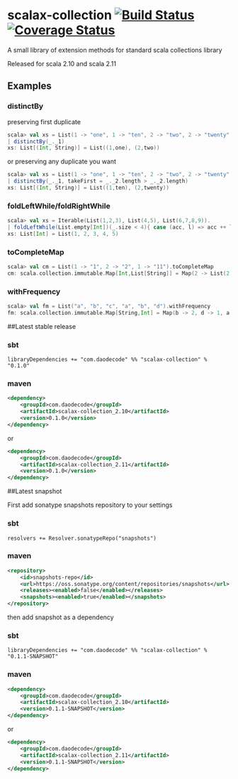 scalax-collection [![Build Status](https://travis-ci.org/jozic/scalax-collection.png?branch=master)](https://travis-ci.org/jozic/scalax-collection) [![Coverage Status](https://coveralls.io/repos/jozic/scalax-collection/badge.png)](https://coveralls.io/r/jozic/scalax-collection)
=================

A small library of extension methods for standard scala collections library

Released for scala 2.10 and scala 2.11

## Examples

### distinctBy

preserving first duplicate
``` scala
scala> val xs = List(1 -> "one", 1 -> "ten", 2 -> "two", 2 -> "twenty").
| distinctBy(_._1)
xs: List[(Int, String)] = List((1,one), (2,two))
```

or preserving any duplicate you want
``` scala
scala> val xs = List(1 -> "one", 1 -> "ten", 2 -> "two", 2 -> "twenty").
| distinctBy(_._1, takeFirst = _._2.length > _._2.length)
xs: List[(Int, String)] = List((1,ten), (2,twenty))
```

### foldLeftWhile/foldRightWhile
``` scala
scala> val xs = Iterable(List(1,2,3), List(4,5), List(6,7,8,9)).
| foldLeftWhile(List.empty[Int])(_.size < 4){ case (acc, l) => acc ++ l }
xs: List[Int] = List(1, 2, 3, 4, 5)
```

### toCompleteMap

``` scala
scala> val cm = List(1 -> "1", 2 -> "2", 1 -> "11").toCompleteMap
cm: scala.collection.immutable.Map[Int,List[String]] = Map(2 -> List(2), 1 -> List(1, 11))
```

### withFrequency

``` scala
scala> val fm = List("a", "b", "c", "a", "b", "d").withFrequency
fm: scala.collection.immutable.Map[String,Int] = Map(b -> 2, d -> 1, a -> 2, c -> 1)
```

##Latest stable release

### sbt
```
libraryDependencies += "com.daodecode" %% "scalax-collection" % "0.1.0"
```
### maven
``` xml
<dependency>
    <groupId>com.daodecode</groupId>
    <artifactId>scalax-collection_2.10</artifactId>
    <version>0.1.0</version>
</dependency>
```
or
``` xml
<dependency>
    <groupId>com.daodecode</groupId>
    <artifactId>scalax-collection_2.11</artifactId>
    <version>0.1.0</version>
</dependency>
```

##Latest snapshot

First add sonatype snapshots repository to your settings

### sbt

`resolvers += Resolver.sonatypeRepo("snapshots")`

### maven

``` xml
<repository>
    <id>snapshots-repo</id>
    <url>https://oss.sonatype.org/content/repositories/snapshots</url>
    <releases><enabled>false</enabled></releases>
    <snapshots><enabled>true</enabled></snapshots>
</repository>
```

then add snapshot as a dependency

### sbt
```
libraryDependencies += "com.daodecode" %% "scalax-collection" % "0.1.1-SNAPSHOT"
```
### maven
``` xml
<dependency>
    <groupId>com.daodecode</groupId>
    <artifactId>scalax-collection_2.10</artifactId>
    <version>0.1.1-SNAPSHOT</version>
</dependency>
```
or
``` xml
<dependency>
    <groupId>com.daodecode</groupId>
    <artifactId>scalax-collection_2.11</artifactId>
    <version>0.1.1-SNAPSHOT</version>
</dependency>
```
